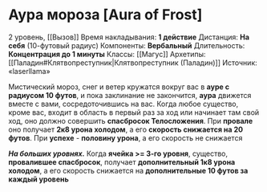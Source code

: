 # Аура мороза [Aura of Frost]
2 уровень, [[Вызов]]
Время накладывания: **1 действие**
Дистанция: **На себя** (10-футовый радиус)
Компоненты: **Вербальный**
Длительность: **Концентрация до 1 минуты**
Классы: [[Магус]]
Архетипы: [[Паладин#Клятвопреступник|Клятвопреступник (Паладин)]]
Источник: «laserllama»

Мистический мороз, снег и ветер кружатся вокруг вас в **ауре с радиусом 10 футов**, и пока заклинание не закончится, **аура** движется вместе с вами, сосредоточившись на вас. Когда любое существо, кроме вас, входит в область в первый раз за ход или начинает там свой ход, оно должно совершить **спасбросок Телосложения**. При **провале** оно получает **2к8 урона холодом**, а его **скорость снижается на 20 футов**. При **успехе** - **половину урона**, а его скорость не снижается

**_На больших уровнях._** Когда **ячейка >= 3-го уровня**, существо, **провалившее спасбросок**, получает **дополнительный 1к8 урона холодом**, а его скорость снижается на **дополнительные 10 футов за каждый уровень**